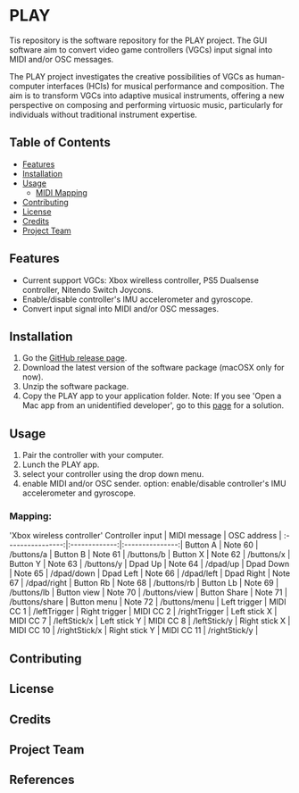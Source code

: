 # PLAY

Tis repository is the software repository for the PLAY project. The GUI software aim to convert video game controllers (VGCs) input signal into MIDI and/or OSC messages.

The PLAY project investigates the creative possibilities of VGCs as human-computer interfaces (HCIs) for musical performance and composition. The aim is to transform VGCs into adaptive musical instruments, offering a new perspective on composing and performing virtuosic music, particularly for individuals without traditional instrument expertise.



## Table of Contents
- [Features](#features)
- [Installation](#installation)
- [Usage](#usage)
    - [MIDI Mapping](#midi-mapping)
- [Contributing](#contributing)
- [License](#license)
- [Credits](#credits)
- [Project Team](#project-team)

## Features
- Current support VGCs: Xbox wirelless controller, PS5 Dualsense controller, Nitendo Switch Joycons.
- Enable/disable controller's IMU accelerometer and gyroscope.
- Convert input signal into MIDI and/or OSC messages.


## Installation
1. Go the [GitHub release page](https://github.com/HongshuoFan/PLAY/releases).
2. Download the latest version of the software package (macOSX only for now).
3. Unzip the software package.
4. Copy the PLAY app to your application folder.
Note: If you see 'Open a Mac app from an unidentified developer', go to this [page](https://support.apple.com/en-gb/guide/mac-help/mh40616/13.0/mac/13.0) for a solution.

## Usage
1. Pair the controller with your computer.
2. Lunch the PLAY app.
3. select your controller using the drop down menu.
4. enable MIDI and/or OSC sender.
option: enable/disable controller's IMU accelerometer and gyroscope.

### Mapping:
'Xbox wireless controller'
Controller input  |  MIDI message | OSC address     |
:----------------:|:-------------:|:---------------:|
Button A          |  Note 60      |  /buttons/a     |
Button B          |  Note 61      |  /buttons/b     |
Button X          |  Note 62      |  /buttons/x     |
Button Y          |  Note 63      |  /buttons/y     |
Dpad Up           |  Note 64      |  /dpad/up       |
Dpad Down         |  Note 65      |  /dpad/down     |
Dpad Left         |  Note 66      |  /dpad/left     |
Dpad Right        |  Note 67      |  /dpad/right    |
Button Rb         |  Note 68      |  /buttons/rb    |
Button Lb         |  Note 69      |  /buttons/lb    |
Button view       |  Note 70      |  /buttons/view  |
Button Share      |  Note 71      |  /buttons/share |
Button menu       |  Note 72      |  /buttons/menu  |
Left trigger      |  MIDI CC 1    |  /leftTrigger   |
Right trigger     |  MIDI CC 2    |  /rightTrigger  |
Left stick X      |  MIDI CC 7    |  /leftStick/x   |
Left stick Y      |  MIDI CC 8    |  /leftStick/y   |
Right stick X     |  MIDI CC 10   |  /rightStick/x  |
Right stick Y     |  MIDI CC 11   |  /rightStick/y  |

 
## Contributing

## License

## Credits 

## Project Team

## References